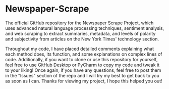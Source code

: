 # Newspaper-Scrape
The official GitHub repository for the Newspaper Scrape Project, which uses advanced natural language processing techniques, sentiment analysis, and web scraping to extract summaries, metadata, and levels of polarity and subjectivity from articles on the New York Times' technology section.

Throughout my code, I have placed detailed comments explaining what each method does, its function, and some explanations on complex lines of code. Additionally, if you want to clone or use this repository for yourself, feel free to use GitHub Desktop or PyCharm to copy my code and tweak it to your liking! Once again, if you have any questions, feel free to post them in the "Issues" section of the repo and I will try my best to get back to you as soon as I can. Thanks for viewing my project, I hope this helped you out!
